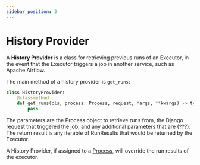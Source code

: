 ```yaml
---
sidebar_position: 3
---
```


# History Provider
A **History Provider** is a class for retrieving previous runs of an Executor, in the event
that the Executor triggers a job in another service, such as Apache Airflow.

The main method of a history provider is `get_runs`:

```python
class HistoryProvider:
    @classmethod
    def get_runs(cls, process: Process, request, *args, **kwargs) -> typing.Iterable["RunResult"]:
        pass
```

The parameters are the Process object to retrieve runs from, the Django request that triggered
the job, and any additional parameters that are (???). The return result is any iterable of
RunResults that would be returned by the Executor.

A History Provider, if assigned to a [Process](../process.md), will override the run results of the executor.
